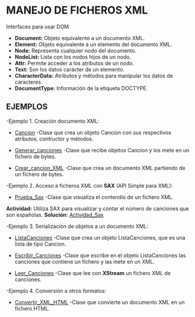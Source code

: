 # MANEJO DE FICHEROS XML

Interfaces para usar DOM

- **Document:** Objeto equivalente a un documento XML.
- **Element:** Objeto equivalente a un elemento del documento XML.
- **Node:** Representa cualquier nodo del documento.
- **NodeList:** Lista con los nodos hijos de un nodo.
- **Attr:** Permite acceder a los atributos de un nodo.
- **Text:** Son los datos carácter de un elemento.
- **CharacterData:** Atributos y métodos para manipular los datos de caracteres.
- **DocumentType:** Información de la etiqueta DOCTYPE.

## EJEMPLOS

-Ejemplo 1. Creación documento XML:

- [Cancion](EJ_1_1_Cancion.java)
-Clase que crea un objeto Cancion con sus respectivos atributos, contructor y métodos.


- [Generar_canciones](EJ_1_2_Generar_canciones.java)
-Clase que recibe objetos Cancion y los mete en un fichero de bytes.


- [Crear_cancion_XML](EJ_1_3_Crear_cancion_XML.java)
-Clase que crea un documento XML partiendo de un fichero de bytes.

-Ejemplo 2. Acceso a ficheros XML con **SAX** (API Simple para XML):

- [Prueba_Sax](EJ_2_1_PruebaSax.java)
-Clase que visualiza el contendio de un fichero XML.


**Actividad:** Utiliza SAX para visualizar y contar el número de canciones que son españolas. **Solución:** [Actividad_Sax](EJ_2_2_ActividadSax.java)

-Ejemplo 3. Serialización de objetos a un documento XML:

- [ListaCanciones](EJ_3_1_ListaCanciones.java)
-Clase que crea un objeto ListaCanciones, que es una lista de tipo Cancion.


- [Escribir_Canciones](EJ_3_2_EscribirCanciones.java)
-Clase que escribe en el objeto ListaCanciones las canciones que contiene un fichero y las mete en un XML.


- [Leer_Canciones](EJ_3_3_LeerCanciones.java)
-Clase que lee con **XStream** un fichero XML de canciones.

-Ejemplo 4. Conversión a otros formatos:

- [Convertir_XML_HTML](EJ_4_Convertir_XML_HTML.java)
-Clase que convierte un documento XML en un fichero HTML.
